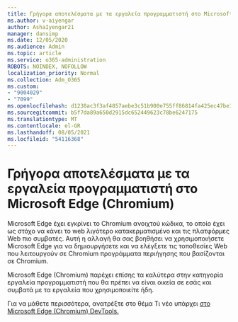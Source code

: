 ```yaml
---
title: Γρήγορα αποτελέσματα με τα εργαλεία προγραμματιστή στο Microsoft Edge (Chromium)
ms.author: v-aiyengar
author: AshaIyengar21
manager: dansimp
ms.date: 12/05/2020
ms.audience: Admin
ms.topic: article
ms.service: o365-administration
ROBOTS: NOINDEX, NOFOLLOW
localization_priority: Normal
ms.collection: Adm_O365
ms.custom:
- "9004029"
- "7099"
ms.openlocfilehash: d1238ac3f3af4857aebe3c51b900e755ff86814fa425ec47be1e83cd5f9faa20
ms.sourcegitcommit: b5f7da89a650d2915dc652449623c78be6247175
ms.translationtype: MT
ms.contentlocale: el-GR
ms.lasthandoff: 08/05/2021
ms.locfileid: "54116368"
---
```

# <a name="get-started-with-the-developer-tools-in-microsoft-edge-chromium"></a>Γρήγορα αποτελέσματα με τα εργαλεία προγραμματιστή στο Microsoft Edge (Chromium)

Microsoft Edge έχει εγκρίνει το Chromium ανοιχτού κώδικα, το οποίο έχει ως στόχο να κάνει το web λιγότερο κατακερματισμένο και τις πλατφόρμες Web πιο συμβατές. Αυτή η αλλαγή θα σας βοηθήσει να χρησιμοποιήσετε Microsoft Edge για να δημιουργήσετε και να ελέγξετε τις τοποθεσίες Web που λειτουργούν σε Chromium προγράμματα περιήγησης που βασίζονται σε Chromium.

Microsoft Edge (Chromium) παρέχει επίσης τα [](https://go.microsoft.com/fwlink/?linkid=2134941) καλύτερα στην κατηγορία εργαλεία προγραμματιστή που θα πρέπει να είναι οικεία σε εσάς και συμβατά με τα εργαλεία που χρησιμοποιείτε ήδη.

Για να μάθετε περισσότερα, ανατρέξτε στο θέμα Τι νέο υπάρχει [στο Microsoft Edge (Chromium) DevTools.](https://go.microsoft.com/fwlink/?linkid=2135020)
